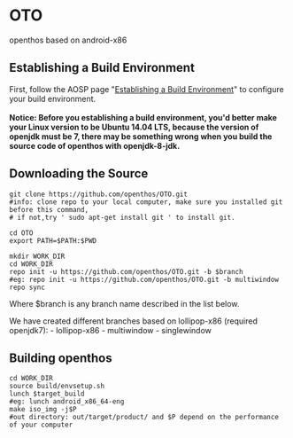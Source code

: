 # OTO
openthos based on android-x86 

## Establishing a Build Environment
First, follow the AOSP page "[Establishing a Build Environment](http://source.android.com/source/initializing.html)" to configure your build environment.
<br><br>
<b>
Notice: Before you establishing a build environment, you'd better make your Linux version to be Ubuntu 14.04 LTS, because the version of openjdk must be 7, there may be something wrong when you build the source code of openthos with openjdk-8-jdk.
</b>
## Downloading the Source
```
git clone https://github.com/openthos/OTO.git
#info: clone repo to your local computer, make sure you installed git before this command, 
# if not,try ' sudo apt-get install git ' to install git.

cd OTO
export PATH=$PATH:$PWD

mkdir WORK_DIR
cd WORK_DIR
repo init -u https://github.com/openthos/OTO.git -b $branch
#eg: repo init -u https://github.com/openthos/OTO.git -b multiwindow
repo sync
```
Where $branch is any branch name described in the list below.
<p>
We have created different branches based on lollipop-x86 (required openjdk7):
 - lollipop-x86
 - multiwindow
 - singlewindow

## Building openthos
```
cd WORK_DIR
source build/envsetup.sh
lunch $target_build
#eg: lunch android_x86_64-eng
make iso_img -j$P
#out directory: out/target/product/ and $P depend on the performance of your computer
```
